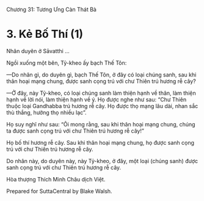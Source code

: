  

Chương 31: Tương Ưng Càn Thát Bà

# 3\. Kẻ Bố Thí (1)

Nhân duyên ở Sāvatthi …

Ngồi xuống một bên, Tỷ-kheo ấy bạch Thế Tôn:

—Do nhân gì, do duyên gì, bạch Thế Tôn, ở đây có loại chúng sanh, sau khi thân hoại mạng chung, được sanh cọng trú với chư Thiên trú hương rễ cây?

—Ở đây, này Tỷ-kheo, có loại chúng sanh làm thiện hạnh về thân, làm thiện hạnh về lời nói, làm thiện hạnh về ý. Họ được nghe như sau: “Chư Thiên thuộc loại Gandhabba trú hương rễ cây. Họ được thọ mạng lâu dài, nhan sắc thù thắng, hưởng thọ nhiều lạc”.

Họ suy nghĩ như sau: “Ôi mong rằng, sau khi thân hoại mạng chung, chúng ta được sanh cọng trú với chư Thiên trú hương rễ cây!”

Họ bố thí hương rễ cây. Sau khi thân hoại mạng chung, họ được sanh cọng trú với chư Thiên trú hương rễ cây.

Do nhân này, do duyên này, này Tỷ-kheo, ở đây, một loại (chúng sanh) được sanh cọng trú với chư Thiên trú hương rễ cây.

Hòa thượng Thích Minh Châu dịch Việt.

Prepared for SuttaCentral by Blake Walsh.